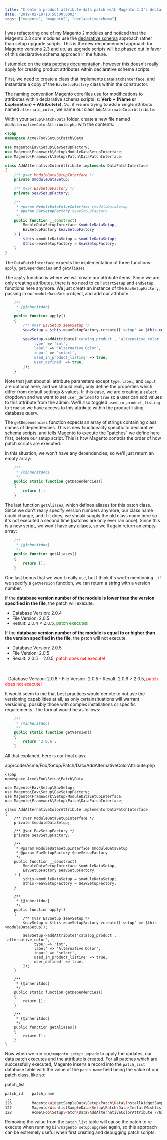 ```yaml
---
title: "Create a product attribute data patch with Magento 2.3's declarative schema"
date: "2019-02-19T10:50:00.000Z"
tags: ["magento", "magento2", "declarativeschema"]
---
```


I was refactoring one of my Magento 2 modules and noticed that the Magento 2.3 core modules use the <a href="https://devdocs.magento.com/guides/v2.3/extension-dev-guide/declarative-schema/" target="_blank">declarative schema</a> approach rather than setup upgrade scripts. This  is the new recommended approach for Magento versions 2.3 and up, as upgrade scripts will be phased out in favor of this declarative schema approach in the future.

I stumbled on the <a href="https://devdocs.magento.com/guides/v2.3/extension-dev-guide/declarative-schema/data-patches.html" target="_blank">data patches documentation</a>, however this doesn't really apply for creating product attributes within declarative schema scripts.

First, we need to create a class that implements `DataPatchInterface`, and instantiate a copy of the `EavSetupFactory` class within the constructor.

The naming convention Magento core files use for modifications to attributes within declarative schema scripts is: **Verb + (Name or Explanation) + Attribute(s)**. So, if we are trying to add a single attribute named `alternate_color`, we name our class `AddAlternateColorAttribute`.

Within your `Setup\Patch\Data` folder, create a new file named `AddAlternativeColorAttribute.php` with the contents:

```php
<?php
namespace Acme\Foo\Setup\Patch\Data;

use Magento\Eav\Setup\EavSetupFactory;
use Magento\Framework\Setup\ModuleDataSetupInterface;
use Magento\Framework\Setup\Patch\DataPatchInterface;

class AddAlternativeColorAttribute implements DataPatchInterface
{
    /** @var ModuleDataSetupInterface */
    private $moduleDataSetup;

    /** @var EavSetupFactory */
    private $eavSetupFactory;

    /**
     * @param ModuleDataSetupInterface $moduleDataSetup
     * @param EavSetupFactory $eavSetupFactory
     */
    public function __construct(
        ModuleDataSetupInterface $moduleDataSetup,
        EavSetupFactory $eavSetupFactory
    ) {
        $this->moduleDataSetup = $moduleDataSetup;
        $this->eavSetupFactory = $eavSetupFactory;
    }
}
```

The `DataPatchInterface` expects the implementation of three functions: `apply`, `getDependencies` and `getAliases`. 

The `apply` function is where we will create our attribute items. Since we are only creating attributes, there is no need to call `startSetup` and `endSetup` functions here anymore. We just create an instance of the `EavSetupFactory`, passing in our `moduleDataSetup` object, and add our attribute:

```php
    /**
     * {@inheritdoc}
     */
    public function apply()
    {
        /** @var EavSetup $eavSetup */
        $eavSetup = $this->eavSetupFactory->create(['setup' => $this->moduleDataSetup]);

        $eavSetup->addAttribute('catalog_product', 'alternative_color', [
            'type' => 'int',
            'label' => 'Alternative Color',
            'input' => 'select',
            'used_in_product_listing' => true,
            'user_defined' => true,
        ]);
    }
```

Note that just about all attribute parameters except `type`, `label`, and `input` are optional here, and we should really only define the properties which differ from default settings & values. In this case, we are creating a `select` dropdown and we want to set `user_defined` to `true` so a user can add values to this attribute from the admin. We'll also toggled `used_in_product_listing` to `true` so we have access to this attribute within the product listing database query.

The `getDependencies` function expects an array of strings containing class names of dependencies. This is new functionality specific to declarative schema scripts, and tells Magento to execute the "patches" we define here first, before our setup script. This is how Magento controls the order of how patch scripts are executed.

In this situation, we won't have any dependencies, so we'll just return an empty array:

```php
    /**
     * {@inheritdoc}
     */
    public static function getDependencies()
    {
        return [];
    }
```

The last function `getAliases`, which defines aliases for this patch class. Since we don't really specify version numbers anymore, our class name could change, and if it does, we should supply the old class name here so it's not executed a second time (patches are only ever ran once). Since this is a new script, we won't have any aliases, so we'll again return an empty array:

```php
    /**
     * {@inheritdoc}
     */
    public function getAliases()
    {
        return [];
    }
```

One last bonus that we won't really use, but I think it's worth mentioning... if we specify a `getVersion` function, we can return a string with a version number.

If the **database version number of the module is lower than the version specified in the file**, the patch will execute.

- Database Version: 2.0.4
- File Version: 2.0.5
- Result: 2.0.4 < 2.0.5, <span style="color: green;">patch executes!</span>

If the **database version number of the module is equal to or higher than the version specified in the file**, the patch will not execute.

- Database Version: 2.0.5
- File Version: 2.0.5
- Result: 2.0.5 = 2.0.5, <span style="color: red;">patch does not execute!</span>
<br />
<br />
- Database Version: 2.0.6
- File Version: 2.0.5
- Result: 2.0.6 > 2.0.5, <span style="color: red;">patch does not execute!</span>

It would seem to me that best practices would denote to not use the versioning capabilities at all, as only certainsituations will warrant versioning, possibly those with complex installations or specific requirements. The format would be as follows:

```php
    /**
     * {@inheritdoc}
     */
    public static function getVersion()
    {
        return '2.0.6';
    }
```

All that explaned, here is our final class:

<div class="gatsby-code-title">app/code/Acme/Foo/Setup/Patch/Data/AddAlternativeColorAttribute.php</div>

```php{numberLines: true}
<?php
namespace Acme\Foo\Setup\Patch\Data;

use Magento\Eav\Setup\EavSetup;
use Magento\Eav\Setup\EavSetupFactory;
use Magento\Framework\Setup\ModuleDataSetupInterface;
use Magento\Framework\Setup\Patch\DataPatchInterface;

class AddAlternativeColorAttribute implements DataPatchInterface
{
    /** @var ModuleDataSetupInterface */
    private $moduleDataSetup;

    /** @var EavSetupFactory */
    private $eavSetupFactory;

    /**
     * @param ModuleDataSetupInterface $moduleDataSetup
     * @param EavSetupFactory $eavSetupFactory
     */
    public function __construct(
        ModuleDataSetupInterface $moduleDataSetup,
        EavSetupFactory $eavSetupFactory
    ) {
        $this->moduleDataSetup = $moduleDataSetup;
        $this->eavSetupFactory = $eavSetupFactory;
    }

    /**
     * {@inheritdoc}
     */
    public function apply()
    {
        /** @var EavSetup $eavSetup */
        $eavSetup = $this->eavSetupFactory->create(['setup' => $this->moduleDataSetup]);

        $eavSetup->addAttribute('catalog_product', 'alternative_color', [
            'type' => 'int',
            'label' => 'Alternative Color',
            'input' => 'select',
            'used_in_product_listing' => true,
            'user_defined' => true,
        ]);
    }

    /**
     * {@inheritdoc}
     */
    public static function getDependencies()
    {
        return [];
    }

    /**
     * {@inheritdoc}
     */
    public function getAliases()
    {
        return [];
    }
}
```

Now when we run `bin/magento setup:upgrade` to apply the updates, our data patch executes and the attribute is created. For all patches which are successfully executed, Magento inserts a record into the `patch_list` database table with the value of the `patch_name` field being the value of our patch class, like so:

<div class="gatsby-code-title">patch_list</div>

```bash
patch_id    patch_name
...
126         Magento\WidgetSampleData\Setup\Patch\Data\InstallWidgetSampleData
127         Magento\WishlistSampleData\Setup\Patch\Data\InstallWishlistSampleData
128         Acme\Foo\Setup\Patch\Data\AddAlternativeColorAttribute //highlight-line
```

Removing the value from the `patch_list` table will cause the patch to re-execute when running `bin/magento setup:upgrade` again, so this approach can be extremely useful when first creating and debugging patch scripts.
